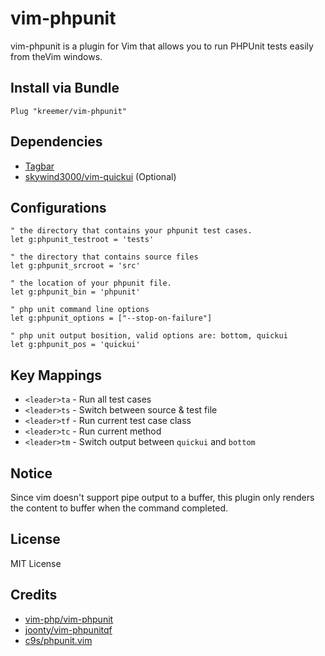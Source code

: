 # vim-phpunit


vim-phpunit is a plugin for Vim that allows you to run PHPUnit tests easily from theVim windows.


## Install via Bundle

```vim
Plug "kreemer/vim-phpunit"
```


## Dependencies

* [Tagbar](https://preservim.github.io/tagbar/)
* [skywind3000/vim-quickui](https://github.com/skywind3000/vim-quickui) (Optional) 


## Configurations


```vim
" the directory that contains your phpunit test cases.
let g:phpunit_testroot = 'tests'
```

```vim
" the directory that contains source files
let g:phpunit_srcroot = 'src'
```

```vim
" the location of your phpunit file.
let g:phpunit_bin = 'phpunit'
```

```vim
" php unit command line options
let g:phpunit_options = ["--stop-on-failure"]
```

```vim
" php unit output bosition, valid options are: bottom, quickui
let g:phpunit_pos = 'quickui' 
```

## Key Mappings

- `<leader>ta` - Run all test cases
- `<leader>ts` - Switch between source & test file
- `<leader>tf` - Run current test case class
- `<leader>tc` - Run current method
- `<leader>tm` - Switch output between `quickui` and `bottom`

## Notice

Since vim doesn't support pipe output to a buffer, this plugin only renders the content to buffer when the command completed.

## License

MIT License

## Credits

* [vim-php/vim-phpunit](https://github.com/vim-php/vim-phpunit)
* [joonty/vim-phpunitqf](https://github.com/joonty/vim-phpunitqf)
* [c9s/phpunit.vim](https://github.com/c9s/phpunit.vim)
